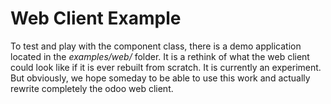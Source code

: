 # Web Client Example

To test and play with the component class, there is a demo application located
in the _examples/web/_ folder. It is a rethink of what the web client could look like
if it is ever rebuilt from scratch. It is currently an experiment. But
obviously, we hope someday to be able to use this work and actually rewrite
completely the odoo web client.
